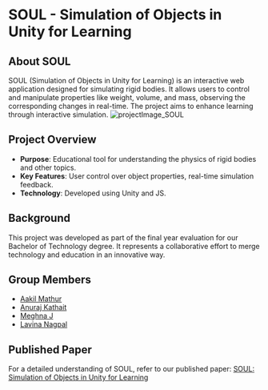 
# SOUL - Simulation of Objects in Unity for Learning

## About SOUL

SOUL (Simulation of Objects in Unity for Learning) is an interactive web application designed for simulating rigid bodies. It allows users to control and manipulate properties like weight, volume, and mass, observing the corresponding changes in real-time. The project aims to enhance learning through interactive simulation.
![projectImage_SOUL](https://github.com/meghna-cse/SOUL/assets/24985713/604d1942-b6d9-4bcd-8145-4c827a85d78a)


## Project Overview

-   **Purpose**: Educational tool for understanding the physics of rigid bodies and other topics.
-   **Key Features**: User control over object properties, real-time simulation feedback.
-   **Technology**: Developed using Unity and JS.

## Background

This project was developed as part of the final year evaluation for our Bachelor of Technology degree. It represents a collaborative effort to merge technology and education in an innovative way.

## Group Members

-   [Aakil Mathur](https://www.linkedin.com/in/aakil-mathur/)
-   [Anuraj Kathait](https://www.linkedin.com/in/anuraj-kathait-6456ba119/)
-   [Meghna J](https://www.linkedin.com/in/meghna-cse)
-   [Lavina Nagpal](https://www.linkedin.com/in/lavina-nagpal/)

## Published Paper

For a detailed understanding of SOUL, refer to our published paper: [SOUL: Simulation of Objects in Unity for Learning](https://ieeexplore.ieee.org/document/8968786)
